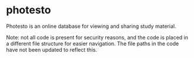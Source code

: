# photesto
Photesto is an online database for viewing and sharing study material.

Note: not all code is present for security reasons, and the code is placed in a different file structure for easier navigation. The file paths in the code have not been updated to reflect this.
